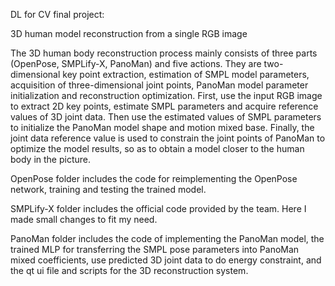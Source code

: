 DL for CV final project:      

3D human model reconstruction from a single RGB image         

The 3D human body reconstruction process mainly consists of three parts (OpenPose, SMPLify-X, PanoMan) and five actions. They are two-dimensional key point extraction, estimation of SMPL model parameters, acquisition of three-dimensional joint points, PanoMan model parameter initialization and reconstruction optimization. First, use the input RGB image to extract 2D key points, estimate SMPL parameters and acquire reference values of 3D joint data. Then use the estimated values of SMPL parameters to initialize the PanoMan model shape and motion mixed base. Finally, the joint data reference value is used to constrain the joint points of PanoMan to optimize the model results, so as to obtain a model closer to the human body in the picture.                 

OpenPose folder includes the code for reimplementing the OpenPose network, training and testing the trained model.                 

SMPLify-X folder includes the official code provided by the team. Here I made small changes to fit my need.            

PanoMan folder includes the code of implementing the PanoMan model, the trained MLP for transferring the SMPL pose parameters into PanoMan mixed coefficients, use predicted 3D joint data to do energy constraint, and the qt ui file and scripts for the 3D reconstruction system.                 
